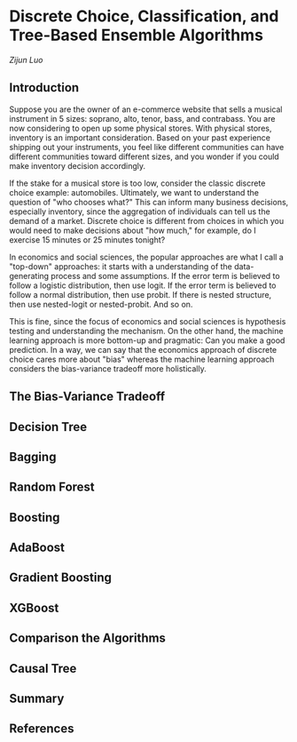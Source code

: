 <!-- omit in toc -->
Discrete Choice, Classification, and Tree-Based Ensemble Algorithms
=============================================================

*Zijun Luo*

## Introduction

Suppose you are the owner of an e-commerce website that sells a musical instrument in 5 sizes: soprano, alto, tenor, bass, and contrabass. You are now considering to open up some physical stores. With physical stores, inventory is an important consideration. Based on your past experience shipping out your instruments, you feel like different communities can have different communities toward different sizes, and you wonder if you could make inventory decision accordingly.

If the stake for a musical store is too low, consider the classic discrete choice example: automobiles. Ultimately, we want to understand the question of "who chooses what?" This can inform many business decisions, especially inventory, since the aggregation of individuals can tell us the demand of a market. Discrete choice is different from choices in which you would need to make decisions about "how much," for example, do I exercise 15 minutes or 25 minutes tonight?

In economics and social sciences, the popular approaches are what I call a "top-down" approaches: it starts with a understanding of the data-generating process and some assumptions. If the error term is believed to follow a logistic distribution, then use logit. If the error term is believed to follow a normal distribution, then use probit. If there is nested structure, then use nested-logit or nested-probit. And so on.

This is fine, since the focus of economics and social sciences is hypothesis testing and understanding the mechanism. On the other hand, the machine learning approach is more bottom-up and pragmatic: Can you make a good prediction. In a way, we can say that the economics approach of discrete choice cares more about "bias" whereas the machine learning approach considers the bias-variance tradeoff more holistically.

## The Bias-Variance Tradeoff

## Decision Tree

## Bagging

## Random Forest

## Boosting

## AdaBoost

## Gradient Boosting

## XGBoost

## Comparison the Algorithms

## Causal Tree

## Summary

## References